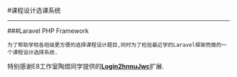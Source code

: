 #课程设计选课系统

----------

###Laravel PHP Framework 

    为了帮助学校各班级更方便的选择课程设计题目,同时为了检验最近学的Laravel框架而做的一个课程设计选择系统.
    
    
 特别感谢E8工作室陶煜同学提供的[**Login2hnnuJwc**][1]扩展.


  [1]: https://packagist.org/packages/ty666/login2hnnu-jwc

